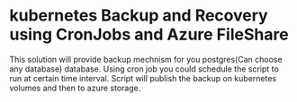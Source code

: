# kubernetes Backup and Recovery using CronJobs and Azure FileShare   


This solution will provide backup mechnism for you postgres(Can choose any database) database. 
Using cron job you could schedule the script to run at certain time interval. 
Script will publish the backup on kubernetes volumes and then to azure storage. 